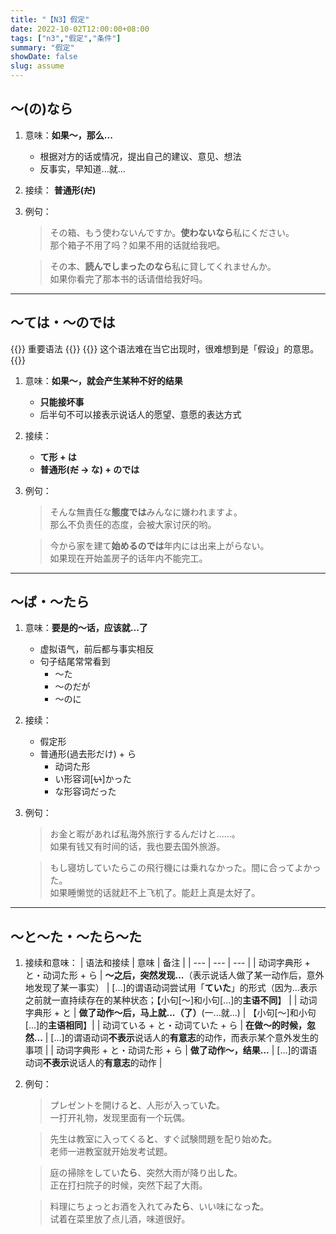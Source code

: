 ```yaml
---
title: "【N3】假定"
date: 2022-10-02T12:00:00+08:00
tags: ["n3","假定","条件"]
summary: "假定"
showDate: false
slug: assume
---
```


## 〜(の)なら
1. 意味：**如果〜，那么...**
    - 根据对方的话或情况，提出自己的建议、意见、想法
    - 反事实，早知道...就...
2. 接续： **普通形(~~だ~~)**
3. 例句：
    > その箱、もう使わないんですか。**使わないなら**私にください。  
    那个箱子不用了吗？如果不用的话就给我吧。

    > その本、**読んでしまったのなら**私に貸してくれませんか。  
    如果你看完了那本书的话请借给我好吗。

---
## 〜ては・〜のでは
{{<badge>}}
重要语法
{{</badge>}}
{{<alert>}}
这个语法难在当它出现时，很难想到是「假设」的意思。
{{</alert>}}

1. 意味：**如果〜，就会产生某种不好的结果**
    - **只能接坏事**
    - 后半句不可以接表示说话人的愿望、意愿的表达方式
2. 接续：
    - **て形 + は**
    - **普通形(~~だ~~ → な) + のでは**
3. 例句：
    > そんな無責任な**態度では**みんなに嫌われますよ。  
    那么不负责任的态度，会被大家讨厌的哟。

    > 今から家を建て**始めるのでは**年内には出来上がらない。  
    如果现在开始盖房子的话年内不能完工。

---
## 〜ば・〜たら
1. 意味：**要是的〜话，应该就...了**
    - 虚拟语气，前后都与事实相反
    - 句子结尾常常看到
        - 〜た
        - 〜のだが
        - 〜のに
2. 接续：
    - 假定形
    - 普通形(過去形だけ) + ら
        - 动词た形
        - い形容词[~~い~~]かった
        - な形容词だった
3. 例句：
    > お金と暇があれば私海外旅行するんだけと......。  
    如果有钱又有时间的话，我也要去国外旅游。

    > もし寝坊していたらこの飛行機には乗れなかった。間に合ってよかった。  
    如果睡懒觉的话就赶不上飞机了。能赶上真是太好了。

---
## 〜と〜た・〜たら〜た
1. 接续和意味：
    | 语法和接续 | 意味 | 备注 |
    | --- | --- | --- |
    | 动词字典形 + と・动词た形 + ら | **〜之后，突然发现...**（表示说话人做了某一动作后，意外地发现了某一事实） | [...]的谓语动词尝试用「**ていた**」的形式（因为...表示之前就一直持续存在的某种状态；【小句[〜]和小句[...]的**主语不同**】 |
    | 动词字典形 + と | **做了动作〜后，马上就...（了）**(一...就...) | 【小句[〜]和小句[...]的**主语相同**】|
    | 动词ている + と・动词ていた + ら | **在做〜的时候，忽然...** | [...]的谓语动词**不表示**说话人的**有意志**的动作，而表示某个意外发生的事项 |
    | 动词字典形 + と・动词た形 + ら | **做了动作〜，结果...** | [...]的谓语动词**不表示**说话人的**有意志**的动作 |

3. 例句：
    > プレゼントを開ける**と**、人形が入ってい**た**。  
    一打开礼物，发现里面有一个玩偶。

    > 先生は教室に入ってくる**と**、すぐ試験問題を配り始め**た**。  
    老师一进教室就开始发考试题。

    > 庭の掃除をしてい**たら**、突然大雨が降り出し**た**。  
    正在打扫院子的时候，突然下起了大雨。

    > 料理にちょっとお酒を入れてみ**たら**、いい味になっ**た**。  
    试着在菜里放了点儿酒，味道很好。